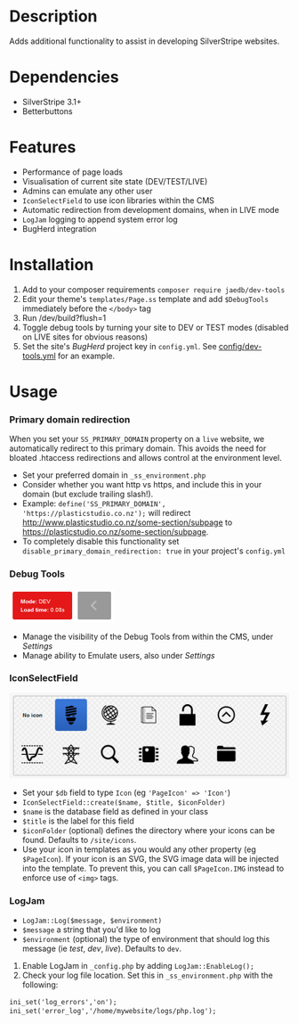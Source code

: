 # Description

Adds additional functionality to assist in developing SilverStripe websites.


# Dependencies

* SilverStripe 3.1+
* Betterbuttons


# Features

* Performance of page loads
* Visualisation of current site state (DEV/TEST/LIVE)
* Admins can emulate any other user
* `IconSelectField` to use icon libraries within the CMS
* Automatic redirection from development domains, when in LIVE mode
* `LogJam` logging to append system error log
* BugHerd integration


# Installation

1. Add to your composer requirements `composer require jaedb/dev-tools`
2. Edit your theme's `templates/Page.ss` template and add `$DebugTools` immediately before the `</body>` tag
3. Run /dev/build?flush=1
4. Toggle debug tools by turning your site to DEV or TEST modes (disabled on LIVE sites for obvious reasons)
5. Set the site's _BugHerd_ project key in `config.yml`. See [config/dev-tools.yml](https://github.com/PlasticStudio/dev-tools/blob/master/_config/dev-tools.yml) for an example.


# Usage

### Primary domain redirection

When you set your `SS_PRIMARY_DOMAIN` property on a `live` website, we automatically redirect to this primary domain. This avoids the need for bloated .htaccess redirections and allows control at the environment level.

* Set your preferred domain in `_ss_environment.php`
* Consider whether you want http vs https, and include this in your domain (but exclude trailing slash!).
* Example: `define('SS_PRIMARY_DOMAIN', 'https://plasticstudio.co.nz');` will redirect http://www.plasticstudio.co.nz/some-section/subpage to https://plasticstudio.co.nz/some-section/subpage.
* To completely disable this functionality set `disable_primary_domain_redirection: true` in your project's `config.yml`


### Debug Tools

![Debug tools](https://raw.githubusercontent.com/PlasticStudio/dev-tools/master/source/screenshot-debugtools.jpg)

* Manage the visibility of the Debug Tools from within the CMS, under _Settings_
* Manage ability to Emulate users, also under _Settings_

### IconSelectField

![IconSelectField](https://raw.githubusercontent.com/PlasticStudio/dev-tools/master/source/screenshot-iconselectfield.jpg)

* Set your `$db` field to type `Icon` (eg `'PageIcon' => 'Icon'`)
* `IconSelectField::create($name, $title, $iconFolder)`
* `$name` is the database field as defined in your class
* `$title` is the label for this field
* `$iconFolder` (optional) defines the directory where your icons can be found. Defaults to `/site/icons`.
* Use your icon in templates as you would any other property (eg `$PageIcon`). If your icon is an SVG, the SVG image data will be injected into the template. To prevent this, you can call `$PageIcon.IMG` instead to enforce use of `<img>` tags.

### LogJam

* `LogJam::Log($message, $environment)`
* `$message` a string that you'd like to log
* `$environment` (optional) the type of environment that should log this message (ie _test_, _dev_, _live_). Defaults to `dev`.

1. Enable LogJam in `_config.php` by adding `LogJam::EnableLog();`
2. Check your log file location. Set this in `_ss_environment.php` with the following:
```
ini_set('log_errors','on');
ini_set('error_log','/home/mywebsite/logs/php.log');
```

